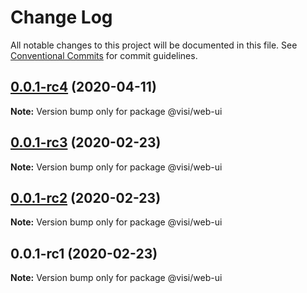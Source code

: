 # Change Log

All notable changes to this project will be documented in this file.
See [Conventional Commits](https://conventionalcommits.org) for commit guidelines.

## [0.0.1-rc4](https://github.com/neet/visible/compare/v0.0.1-rc3...v0.0.1-rc4) (2020-04-11)

**Note:** Version bump only for package @visi/web-ui





## [0.0.1-rc3](https://github.com/neet/visible/compare/v0.0.1-rc2...v0.0.1-rc3) (2020-02-23)

**Note:** Version bump only for package @visi/web-ui





## [0.0.1-rc2](https://github.com/neet/visible/compare/v0.0.1-rc1...v0.0.1-rc2) (2020-02-23)

**Note:** Version bump only for package @visi/web-ui





## 0.0.1-rc1 (2020-02-23)

**Note:** Version bump only for package @visi/web-ui
